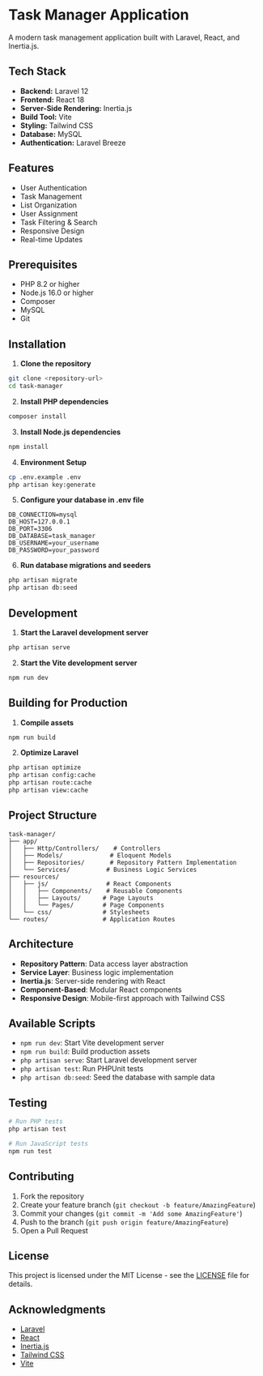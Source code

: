 # Task Manager Application

A modern task management application built with Laravel, React, and Inertia.js.

## Tech Stack

- **Backend:** Laravel 12
- **Frontend:** React 18
- **Server-Side Rendering:** Inertia.js
- **Build Tool:** Vite
- **Styling:** Tailwind CSS
- **Database:** MySQL
- **Authentication:** Laravel Breeze

## Features

- User Authentication
- Task Management
- List Organization
- User Assignment
- Task Filtering & Search
- Responsive Design
- Real-time Updates

## Prerequisites

- PHP 8.2 or higher
- Node.js 16.0 or higher
- Composer
- MySQL
- Git

## Installation

1. **Clone the repository**
```bash
git clone <repository-url>
cd task-manager
```

2. **Install PHP dependencies**
```bash
composer install
```

3. **Install Node.js dependencies**
```bash
npm install
```

4. **Environment Setup**
```bash
cp .env.example .env
php artisan key:generate
```

5. **Configure your database in .env file**
```env
DB_CONNECTION=mysql
DB_HOST=127.0.0.1
DB_PORT=3306
DB_DATABASE=task_manager
DB_USERNAME=your_username
DB_PASSWORD=your_password
```

6. **Run database migrations and seeders**
```bash
php artisan migrate
php artisan db:seed
```

## Development

1. **Start the Laravel development server**
```bash
php artisan serve
```

2. **Start the Vite development server**
```bash
npm run dev
```

## Building for Production

1. **Compile assets**
```bash
npm run build
```

2. **Optimize Laravel**
```bash
php artisan optimize
php artisan config:cache
php artisan route:cache
php artisan view:cache
```

## Project Structure

```
task-manager/
├── app/
│   ├── Http/Controllers/    # Controllers
│   ├── Models/             # Eloquent Models
│   ├── Repositories/       # Repository Pattern Implementation
│   └── Services/          # Business Logic Services
├── resources/
│   ├── js/                # React Components
│   │   ├── Components/    # Reusable Components
│   │   ├── Layouts/      # Page Layouts
│   │   └── Pages/        # Page Components
│   └── css/              # Stylesheets
└── routes/               # Application Routes
```

## Architecture

- **Repository Pattern**: Data access layer abstraction
- **Service Layer**: Business logic implementation
- **Inertia.js**: Server-side rendering with React
- **Component-Based**: Modular React components
- **Responsive Design**: Mobile-first approach with Tailwind CSS

## Available Scripts

- `npm run dev`: Start Vite development server
- `npm run build`: Build production assets
- `php artisan serve`: Start Laravel development server
- `php artisan test`: Run PHPUnit tests
- `php artisan db:seed`: Seed the database with sample data

## Testing

```bash
# Run PHP tests
php artisan test

# Run JavaScript tests
npm run test
```

## Contributing

1. Fork the repository
2. Create your feature branch (`git checkout -b feature/AmazingFeature`)
3. Commit your changes (`git commit -m 'Add some AmazingFeature'`)
4. Push to the branch (`git push origin feature/AmazingFeature`)
5. Open a Pull Request

## License

This project is licensed under the MIT License - see the [LICENSE](LICENSE) file for details.

## Acknowledgments

- [Laravel](https://laravel.com)
- [React](https://reactjs.org)
- [Inertia.js](https://inertiajs.com)
- [Tailwind CSS](https://tailwindcss.com)
- [Vite](https://vitejs.dev) 